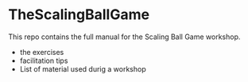 # TheScalingBallGame

This repo contains the full manual for the Scaling Ball Game workshop.
- the exercises
- facilitation tips
- List of material used durig a workshop

  
